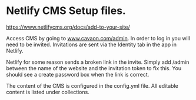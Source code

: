 # Netlify CMS Setup files.

https://www.netlifycms.org/docs/add-to-your-site/

Access CMS by going to www.cavaon.com/admin. In order to log in you will need to be invited. Invitations are sent via the Identity tab in the app in Netlify.

Netlify for some reason sends a broken link in the invite. Simply add /admin between the name of the website and the invitation token to fix this. You should see a create password box when the link is correct.

The content of the CMS is configured in the config.yml file. All editable content is listed under collections.